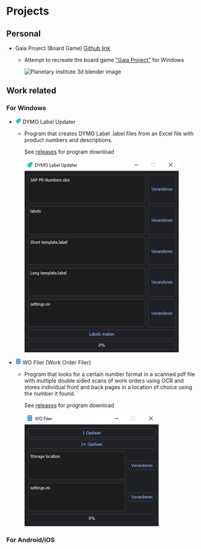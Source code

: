 # Projects
## Personal
* Gaia Project (Board Game) [Github link](https://github.com/Seawolf159/Gaia-Project)
  - Attempt to recreate the board game ["Gaia Project"](https://images.zmangames.com/filer_public/2e/22/2e222960-07ca-479c-81c9-65731e2be57f/zf001_layout.png) for Windows

    ![Planetary institute 3d blender image](https://github.com/Seawolf159/Gaia-Project/blob/master/Images/Raw%20renders/Planetary%20Institute.png)

## Work related
### For Windows
* <img src="https://github.com/Seawolf159/CV/blob/master/Images/icon1.png" width="15" height="15"> DYMO Label Updater
  - Program that creates DYMO Label .label files from an Excel file with product numbers and descriptions.

    See [releases](https://github.com/Seawolf159/CV/releases/tag/Showcase-1) for program download

    ![DYMO Label Updater program layout](https://github.com/Seawolf159/CV/blob/master/Images/DYMO%20Label%20Updater.png)

* <img src="https://github.com/Seawolf159/CV/blob/master/Images/icon2.png" width="15" height="15"> WO Filer (Work Order Filer)
  - Program that looks for a certain number format in a scanned pdf file with multiple double sided scans of work orders using OCR and stores individual front and back pages in a location of choice using the number it found.

    See [releases](https://github.com/Seawolf159/CV/releases/tag/Showcase-2) for program download

    ![WO Filer program layout](https://github.com/Seawolf159/CV/blob/master/Images/WO%20Filer.png)

### For Android/iOS
